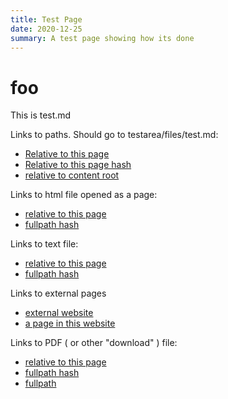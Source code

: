 ```yaml
---
title: Test Page
date: 2020-12-25
summary: A test page showing how its done
---
```


# foo

This is test.md

Links to paths. Should go to testarea/files/test.md:

* [Relative to this page](files/test) 
* [Relative to this page hash](#files/test) 
* [relative to content root](#/testarea/files/test)


Links to html file opened as a page: 

* [relative to this page](#files/test.html) 
* [fullpath hash](#/testarea/files/test.html) 

Links to text file: 

* [relative to this page](#files/test.txt) 
* [fullpath hash](#/testarea/files/test.txt) 

Links to external pages

* [external website](http://www.example.com)
* [a page in this website](/content/testarea/files/test.html) 

Links to PDF ( or other "download" ) file:

* [relative to this page](#files/pdf_test.pdf) 
* [fullpath hash](#/testarea/files/pdf_test.pdf) 
* [fullpath](/content/testarea/files/pdf_test.pdf) 